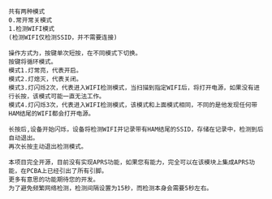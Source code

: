     共有两种模式
    0.常开常关模式
    1.检测WIFI模式
    (检测WIFI仅检测SSID，并不需要连接)

    操作方式为，按键单次短按，在不同模式下切换。
    按键将循环模式。
    模式1.灯常亮，代表开启。
    模式2.灯熄灭，代表关闭。
    模式3.灯闪烁2次，代表进入WIFI检测模式，当扫描到指定WIFI后，将打开电源，如果没有进行长按，该模式可能一直无法工作。
    模式4.灯闪烁3次，代表进入WIFI检测模式，该模式和上面模式相同，不同的是他发现任何带HAM结尾的WIFI都会打开电源。

    长按后,设备开始闪烁，设备将检测WIFI并记录带有HAM结尾的SSID，存储在记录中，检测到后自动退出。
    再次长按主动退出检测模式。

    本项目完全开源，目前没有实现APRS功能，如果您有能力，完全可以在该模块上集成APRS功能，在PCBA上已经引出了所有引脚。
    更多有意思的功能期待您的开发。
    为了避免频繁网络检测，检测间隔设置为15秒，而检测本身会需要5秒左右。